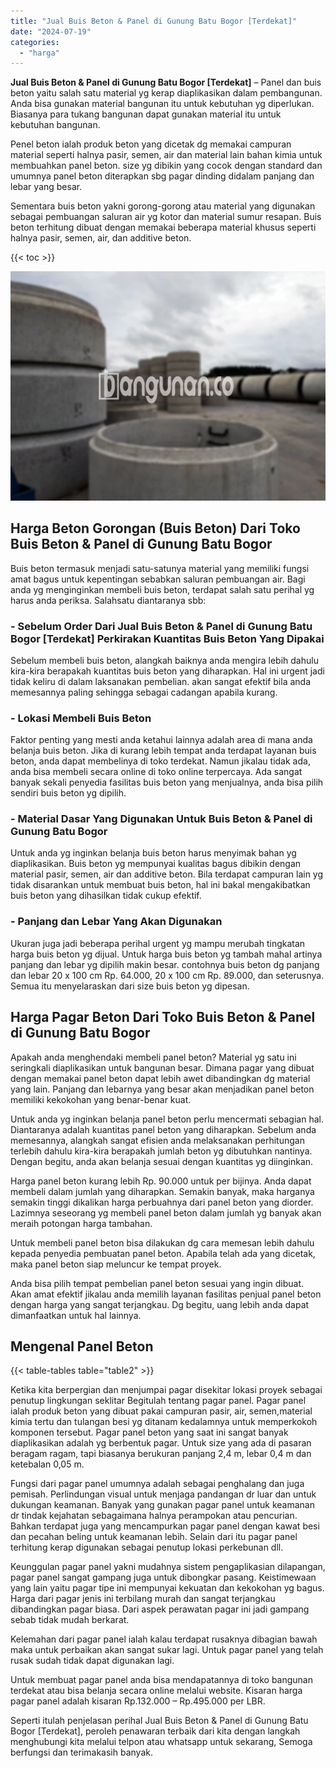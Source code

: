 ```yaml
---
title: "Jual Buis Beton & Panel di Gunung Batu Bogor [Terdekat]"
date: "2024-07-19"
categories: 
  - "harga"
---
```


**Jual Buis Beton & Panel di Gunung Batu Bogor \[Terdekat\]** – Panel dan buis beton yaitu salah satu material yg kerap diaplikasikan dalam pembangunan. Anda bisa gunakan material bangunan itu untuk kebutuhan yg diperlukan. Biasanya para tukang bangunan dapat gunakan material itu untuk kebutuhan bangunan.

Penel beton ialah produk beton yang dicetak dg memakai campuran material seperti halnya pasir, semen, air dan material lain bahan kimia untuk membuahkan panel beton. size yg dibikin yang cocok dengan standard dan umumnya panel beton diterapkan sbg pagar dinding didalam panjang dan lebar yang besar.

Sementara buis beton yakni gorong-gorong atau material yang digunakan sebagai pembuangan saluran air yg kotor dan material sumur resapan. Buis beton terhitung dibuat dengan memakai beberapa material khusus seperti halnya pasir, semen, air, dan additive beton.

{{< toc >}}

![Jual Buis Beton & Panel di Gunung Batu Bogor [Terdekat]](/images/jual-panel-buis-beton-murah-18.png)

## Harga Beton Gorongan (Buis Beton) Dari Toko Buis Beton & Panel di Gunung Batu Bogor

Buis beton termasuk menjadi satu-satunya material yang memiliki fungsi amat bagus untuk kepentingan sebabkan saluran pembuangan air. Bagi anda yg menginginkan membeli buis beton, terdapat salah satu perihal yg harus anda periksa. Salahsatu diantaranya sbb:

### \- Sebelum Order Dari Jual Buis Beton & Panel di Gunung Batu Bogor \[Terdekat\] Perkirakan Kuantitas Buis Beton Yang Dipakai

Sebelum membeli buis beton, alangkah baiknya anda mengira lebih dahulu kira-kira berapakah kuantitas buis beton yang diharapkan. Hal ini urgent jadi tidak keliru di dalam laksanakan pembelian. akan sangat efektif bila anda memesannya paling sehingga sebagai cadangan apabila kurang.

### \- Lokasi Membeli Buis Beton

Faktor penting yang mesti anda ketahui lainnya adalah area di mana anda belanja buis beton. Jika di kurang lebih tempat anda terdapat layanan buis beton, anda dapat membelinya di toko terdekat. Namun jikalau tidak ada, anda bisa membeli secara online di toko online terpercaya. Ada sangat banyak sekali penyedia fasilitas buis beton yang menjualnya, anda bisa pilih sendiri buis beton yg dipilih.

### \- Material Dasar Yang Digunakan Untuk Buis Beton & Panel di Gunung Batu Bogor

Untuk anda yg inginkan belanja buis beton harus menyimak bahan yg diaplikasikan. Buis beton yg mempunyai kualitas bagus dibikin dengan material pasir, semen, air dan additive beton. Bila terdapat campuran lain yg tidak disarankan untuk membuat buis beton, hal ini bakal mengakibatkan buis beton yang dihasilkan tidak cukup efektif.

### \- Panjang dan Lebar Yang Akan Digunakan

Ukuran juga jadi beberapa perihal urgent yg mampu merubah tingkatan harga buis beton yg dijual. Untuk harga buis beton yg tambah mahal artinya panjang dan lebar yg dipilih makin besar. contohnya buis beton dg panjang dan lebar 20 x 100 cm Rp. 64.000, 20 x 100 cm Rp. 89.000, dan seterusnya. Semua itu menyelaraskan dari size buis beton yg dipesan.

## Harga Pagar Beton Dari Toko Buis Beton & Panel di Gunung Batu Bogor

Apakah anda menghendaki membeli panel beton? Material yg satu ini seringkali diaplikasikan untuk bangunan besar. Dimana pagar yang dibuat dengan memakai panel beton dapat lebih awet dibandingkan dg material yang lain. Panjang dan lebarnya yang besar akan menjadikan panel beton memiliki kekokohan yang benar-benar kuat.

Untuk anda yg inginkan belanja panel beton perlu mencermati sebagian hal. Diantaranya adalah kuantitas panel beton yang diharapkan. Sebelum anda memesannya, alangkah sangat efisien anda melaksanakan perhitungan terlebih dahulu kira-kira berapakah jumlah beton yg dibutuhkan nantinya. Dengan begitu, anda akan belanja sesuai dengan kuantitas yg diinginkan.

Harga panel beton kurang lebih Rp. 90.000 untuk per bijinya. Anda dapat membeli dalam jumlah yang diharapkan. Semakin banyak, maka harganya semakin tinggi dikalikan harga perbuahnya dari panel beton yang diorder. Lazimnya seseorang yg membeli panel beton dalam jumlah yg banyak akan meraih potongan harga tambahan.

Untuk membeli panel beton bisa dilakukan dg cara memesan lebih dahulu kepada penyedia pembuatan panel beton. Apabila telah ada yang dicetak, maka panel beton siap meluncur ke tempat proyek.

Anda bisa pilih tempat pembelian panel beton sesuai yang ingin dibuat. Akan amat efektif jikalau anda memilih layanan fasilitas penjual panel beton dengan harga yang sangat terjangkau. Dg begitu, uang lebih anda dapat dimanfaatkan untuk hal lainnya.

## Mengenal Panel Beton

{{< table-tables table="table2" >}}

Ketika kita berpergian dan menjumpai pagar disekitar lokasi proyek sebagai penutup lingkungan seklitar Begitulah tentang pagar panel. Pagar panel ialah produk beton yang dibuat pakai campuran pasir, air, semen,material kimia tertu dan tulangan besi yg ditanam kedalamnya untuk memperkokoh komponen tersebut. Pagar panel beton yang saat ini sangat banyak diaplikasikan adalah yg berbentuk pagar. Untuk size yang ada di pasaran beragam ragam, tapi biasanya berukuran panjang 2,4 m, lebar 0,4 m dan ketebalan 0,05 m.

Fungsi dari pagar panel umumnya adalah sebagai penghalang dan juga pemisah. Perlindungan visual untuk menjaga pandangan dr luar dan untuk dukungan keamanan. Banyak yang gunakan pagar panel untuk keamanan dr tindak kejahatan sebagaimana halnya perampokan atau pencurian. Bahkan terdapat juga yang mencampurkan pagar panel dengan kawat besi dan pecahan beling untuk keamanan lebih. Selain dari itu pagar panel terhitung kerap digunakan sebagai penutup lokasi perkebunan dll.

Keunggulan pagar panel yakni mudahnya sistem pengaplikasian dilapangan, pagar panel sangat gampang juga untuk dibongkar pasang. Keistimewaan yang lain yaitu pagar tipe ini mempunyai kekuatan dan kekokohan yg bagus. Harga dari pagar jenis ini terbilang murah dan sangat terjangkau dibandingkan pagar biasa. Dari aspek perawatan pagar ini jadi gampang sebab tidak mudah berkarat.

Kelemahan dari pagar panel ialah kalau terdapat rusaknya dibagian bawah maka untuk perbaikan akan sangat sukar lagi. Untuk pagar panel yang telah rusak sudah tidak dapat digunakan lagi.

Untuk membuat pagar panel anda bisa mendapatannya di toko bangunan terdekat atau bisa belanja secara online melalui website. Kisaran harga pagar panel adalah kisaran Rp.132.000 – Rp.495.000 per LBR.

Seperti itulah penjelasan perihal Jual Buis Beton & Panel di Gunung Batu Bogor \[Terdekat\], peroleh penawaran terbaik dari kita dengan langkah menghubungi kita melalui telpon atau whatsapp untuk sekarang, Semoga berfungsi dan terimakasih banyak.
